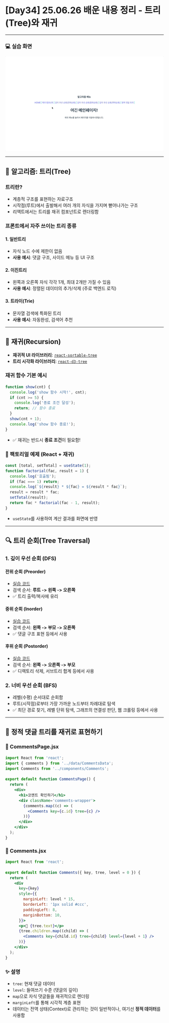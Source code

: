 # \[Day34] 25.06.26 배운 내용 정리 - 트리(Tree)와 재귀

---

### 💻 실습 화면

![실습 화면](./오전%20배운내용%20실습화면.gif)

---

## 🧠 알고리즘: 트리(Tree)

### 트리란?

- 계층적 구조를 표현하는 자료구조
- 시작점(루트)에서 출발해서 여러 개의 자식을 가지며 뻗어나가는 구조
- 리액트에서는 트리를 재귀 컴포넌트로 렌더링함

### 프론트에서 자주 쓰이는 트리 종류

#### 1. 일반트리

- 자식 노드 수에 제한이 없음
- **사용 예시**: 댓글 구조, 사이드 메뉴 등 UI 구조

#### 2. 이진트리

- 왼쪽과 오른쪽 자식 각각 1개, 최대 2개만 가질 수 있음
- **사용 예시**: 정렬된 데이터의 추가/삭제 (주로 백엔드 로직)

#### 3. 트라이(Trie)

- 문자열 검색에 특화된 트리
- **사용 예시**: 자동완성, 검색어 추천

---

## 🔁 재귀(Recursion)

- **재귀적 UI 라이브러리**: [`react-sortable-tree`](https://github.com/frontend-collective/react-sortable-tree)
- **트리 시각화 라이브러리**: [`react-d3-tree`](https://github.com/bkrem/react-d3-tree)

### 재귀 함수 기본 예시

```js
function show(cnt) {
  console.log('show 함수 시작!', cnt);
  if (cnt >= 5) {
    console.log('종료 조건 달성');
    return; // 함수 종료
  }
  show(cnt + 1);
  console.log('show 함수 종료!');
}
```

- ✅ 재귀는 반드시 **종료 조건**이 필요함!

### 📌 팩토리얼 예제 (React + 재귀)

```jsx
const [total, setTotal] = useState(1);
function factorial(fac, result = 1) {
  console.log('호출됨');
  if (fac === 1) return;
  console.log(`${result} * ${fac} = ${result * fac}`);
  result = result * fac;
  setTotal(result);
  return fac * factorial(fac - 1, result);
}
```

- `useState`를 사용하여 계산 결과를 화면에 반영

---

## 🔍 트리 순회(Tree Traversal)

### 1. 깊이 우선 순회 (DFS)

#### 전위 순회 (Preorder)

- [실습 코드](./src/components/Preorder.jsx)
- 검색 순서: **루트 -> 왼쪽 -> 오른쪽**
- ✅ 트리 출력/복사에 유리

#### 중위 순회 (Inorder)

- [실습 코드](./src/components/Inorder.jsx)
- 검색 순서: **왼쪽 -> 부모 -> 오른쪽**
- ✅ 댓글 구조 표현 등에서 사용

#### 후위 순회 (Postorder)

- [실습 코드](./src/components/Postorder.jsx)
- 검색 순서: **왼쪽 -> 오른쪽 -> 부모**
- ✅ 디렉토리 삭제, 서브트리 합계 등에서 사용

### 2. 너비 우선 순회 (BFS)

- 레벨(수평) 순서대로 순회함
- 루트(시작점)로부터 가장 가까운 노드부터 차례대로 탐색
- ✅ 최단 경로 찾기, 레벨 단위 탐색, 그래프의 연결성 판단, 웹 크롤링 등에서 사용

---

## 💬 정적 댓글 트리를 재귀로 표현하기

### 📂 CommentsPage.jsx

```jsx
import React from 'react';
import { comments } from '../data/CommentsData';
import Comments from '../components/Comments';

export default function CommentsPage() {
  return (
    <div>
      <h1>코멘트 확인하기</h1>
      <div className='comments-wrapper'>
        {comments.map((c) => (
          <Comments key={c.id} tree={c} />
        ))}
      </div>
    </div>
  );
}
```

### 🧩 Comments.jsx

```jsx
import React from 'react';

export default function Comments({ key, tree, level = 0 }) {
  return (
    <div
      key={key}
      style={{
        marginLeft: level * 15,
        borderLeft: '1px solid #ccc',
        paddingLeft: 8,
        marginBottom: 10,
      }}>
      <p>💌 {tree.text}</p>
      {tree.children.map((child) => (
        <Comments key={child.id} tree={child} level={level + 1} />
      ))}
    </div>
  );
}
```

### ✨ 설명

- `tree`: 현재 댓글 데이터
- `level`: 들여쓰기 수준 (댓글의 깊이)
- `map`으로 자식 댓글들을 재귀적으로 렌더링
- `marginLeft`를 통해 시각적 계층 표현
- 데이터는 전역 상태(Context)로 관리하는 것이 일반적이나, 여기선 **정적 데이터**를 사용함
